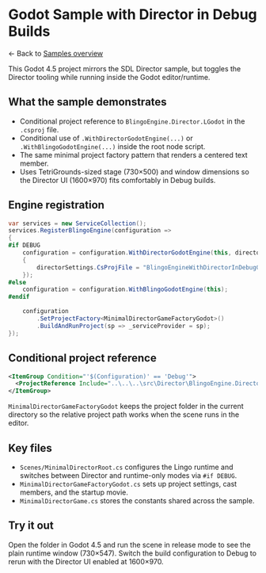 # Godot Sample with Director in Debug Builds

← Back to [Samples overview](../../ReadMe.md)

This Godot 4.5 project mirrors the SDL Director sample, but toggles the Director tooling while running inside the Godot editor/runtime.

## What the sample demonstrates
- Conditional project reference to `BlingoEngine.Director.LGodot` in the `.csproj` file.
- Conditional use of `.WithDirectorGodotEngine(...)` or `.WithBlingoGodotEngine(...)` inside the root node script.
- The same minimal project factory pattern that renders a centered text member.
- Uses TetriGrounds-sized stage (730×500) and window dimensions so the Director UI (1600×970) fits comfortably in Debug builds.

## Engine registration
```csharp
var services = new ServiceCollection();
services.RegisterBlingoEngine(configuration =>
{
#if DEBUG
    configuration = configuration.WithDirectorGodotEngine(this, directorSettings =>
    {
        directorSettings.CsProjFile = "BlingoEngineWithDirectorInDebugGodot.csproj";
    });
#else
    configuration = configuration.WithBlingoGodotEngine(this);
#endif

    configuration
        .SetProjectFactory<MinimalDirectorGameFactoryGodot>()
        .BuildAndRunProject(sp => _serviceProvider = sp);
});
```

## Conditional project reference
```xml
<ItemGroup Condition="'$(Configuration)' == 'Debug'">
  <ProjectReference Include="..\..\..\src\Director\BlingoEngine.Director.LGodot\BlingoEngine.Director.LGodot.csproj" />
</ItemGroup>
```

`MinimalDirectorGameFactoryGodot` keeps the project folder in the current directory so the relative project path works when the scene runs in the editor.

## Key files
- `Scenes/MinimalDirectorRoot.cs` configures the Lingo runtime and switches between Director and runtime-only modes via `#if DEBUG`.
- `MinimalDirectorGameFactoryGodot.cs` sets up project settings, cast members, and the startup movie.
- `MinimalDirectorGame.cs` stores the constants shared across the sample.

## Try it out
Open the folder in Godot 4.5 and run the scene in release mode to see the plain runtime window (730×547).
Switch the build configuration to Debug to rerun with the Director UI enabled at 1600×970.

